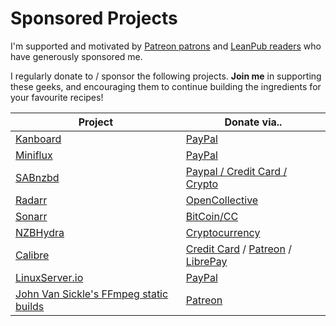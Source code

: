 # Sponsored Projects

I'm supported and motivated by [Patreon patrons](https://www.patreon.com/funkypenguin) and [LeanPub readers](https://leanpub.com/geeks-cookbook) who have generously sponsored me.

I regularly donate to / sponsor the following projects. **Join me** in supporting these geeks, and encouraging them to continue building the ingredients for your favourite recipes!

| Project | Donate via..      
| ------------- |-------------|
| [Kanboard](/recipies/kanboard/)      | [PayPal](https://kanboard.org/#donations)
| [Miniflux](/recipies/miniflux/)     | [PayPal](https://miniflux.net/#donations)
| [SABnzbd](/recipies/autopirate/sabnzbd/) | [Paypal / Credit Card / Crypto](https://sabnzbd.org/donate/)
| [Radarr](/recipies/autopirate/radarr/)     | [OpenCollective](https://opencollective.com/radarr#budget)
| [Sonarr](/recipies/autopirate/sonarr/) | [BitCoin/CC](https://sonarr.tv/donate)
| [NZBHydra](/recipies/autopirate/nzbhydra/) | [Cryptocurrency](https://github.com/theotherp/nzbhydra2)
| [Calibre](https://calibre-ebook.com/) | [Credit Card](https://calibre-ebook.com/donate) / [Patreon](https://www.patreon.com/kovidgoyal) / [LibrePay](https://liberapay.com/kovidgoyal/donate)
| [LinuxServer.io](https://www.linuxserver.io) | [PayPal](https://www.linuxserver.io/donate)
| [John Van Sickle's FFmpeg static builds](https://www.johnvansickle.com/ffmpeg/) | [Patreon](https://www.patreon.com/johnvansickle)
